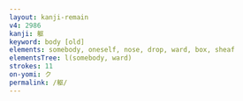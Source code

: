 ```yaml
---
layout: kanji-remain
v4: 2986
kanji: 躯
keyword: body [old]
elements: somebody, oneself, nose, drop, ward, box, sheaf
elementsTree: l(somebody, ward)
strokes: 11
on-yomi: ク
permalink: /躯/
---
```







